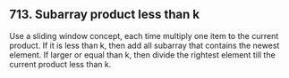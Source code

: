 ## 713. Subarray product less than k
Use a sliding window concept, each time multiply one item to the current product. If it is less than k, then add all subarray that contains the newest element. If larger or equal than k, then divide the rightest element till the current product less than k. <br />
